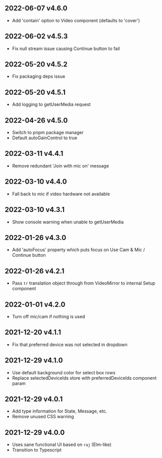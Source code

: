 ## 2022-06-07 v4.6.0

- Add 'contain' option to Video component (defaults to 'cover')

## 2022-06-02 v4.5.3

- Fix null stream issue causing Continue button to fail

## 2022-05-20 v4.5.2

- Fix packaging deps issue

## 2022-05-20 v4.5.1

- Add logging to getUserMedia request

## 2022-04-26 v4.5.0

- Switch to pnpm package manager
- Default autoGainControl to true

## 2022-03-11 v4.4.1

- Remove redundant 'Join with mic on' message

## 2022-03-10 v4.4.0

- Fall back to mic if video hardware not available

## 2022-03-10 v4.3.1

- Show console warning when unable to getUserMedia

## 2022-01-26 v4.3.0

- Add 'autoFocus' property which puts focus on Use Cam & Mic / Continue button

## 2022-01-26 v4.2.1

- Pass `tr` translation object through from VideoMirror to internal Setup component

## 2022-01-01 v4.2.0

- Turn off mic/cam if nothing is used

## 2021-12-20 v4.1.1

- Fix that preferred device was not selected in dropdown

## 2021-12-29 v4.1.0

- Use default background color for select box rows
- Replace selectedDeviceIds store with preferredDeviceIds component param

## 2021-12-29 v4.0.1

- Add type information for State, Message, etc.
- Remove unused CSS warning

## 2021-12-29 v4.0.0

- Uses sane functional UI based on `raj` (Elm-like)
- Transition to Typescript
